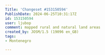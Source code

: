 ```yaml
---
Title: 'Changeset #153150594'
PublishDate: 2024-06-25T10:31:17Z
id: 153150594
user: ljubop
comment: mapped rural and natural land areas
created_by: JOSM/1.5 (19096 en_GB)
tags:
- Montenegro

---
```


